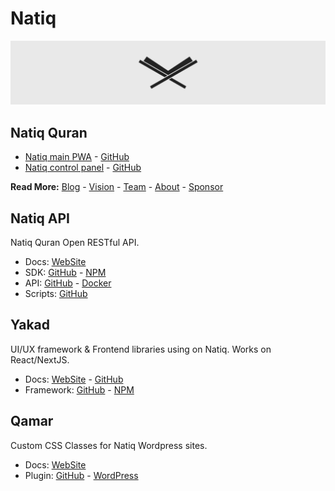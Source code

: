 # Natiq

![Natiq logo on header](/profile/header.png "Natiq")

## Natiq Quran

- [Natiq main PWA](https://natiq.net) - [GitHub](https://github.com/NatiqQuran/nq-pwa)
- [Natiq control panel](https://control.natiq.net) - [GitHub](https://github.com/NatiqQuran/nq-control)

**Read More:** [Blog](https://blog.natiq.net) - [Vision](https://blog.natiq.net/vision) - [Team](https://blog.natiq.net/team) - [About](https://blog.natiq.net/about) - [Sponsor](https://blog.natiq.net/sponsor)

## Natiq API
Natiq Quran Open RESTful API.

- Docs: [WebSite](https://developer.natiq.net)
- SDK: [GitHub](https://github.com/NatiqQuran/nq-sdk) - [NPM](https://www.npmjs.com/package/@ntq/sdk)
- API: [GitHub](https://github.com/NatiqQuran/nq-api) - [Docker](https://hub.docker.com/natiqquran/nq-api)
- Scripts: [GitHub](https://github.com/NatiqQuran/nq-scripts)

## Yakad
UI/UX framework & Frontend libraries using on Natiq. Works on React/NextJS.

- Docs: [WebSite](https://yakad.natiq.net) - [GitHub](https://github.com/NatiqQuran/yakad-docs)
- Framework: [GitHub](https://github.com/NatiqQuran/yakad) - [NPM](https://www.npmjs.com/org/yakad)

## Qamar
Custom CSS Classes for Natiq Wordpress sites.

- Docs: [WebSite](https://qamar.natiq.net)
- Plugin: [GitHub](https://github.com/NatiqQuran/qamar) - [WordPress](https://wordpress.org/plugins/qamar)
